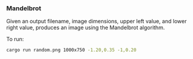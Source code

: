 ### Mandelbrot

Given an output filename, image dimensions, upper left value, and lower right value, produces an image using the Mandelbrot algorithm.

To run:

```bash
cargo run random.png 1000x750 -1.20,0.35 -1,0.20
```